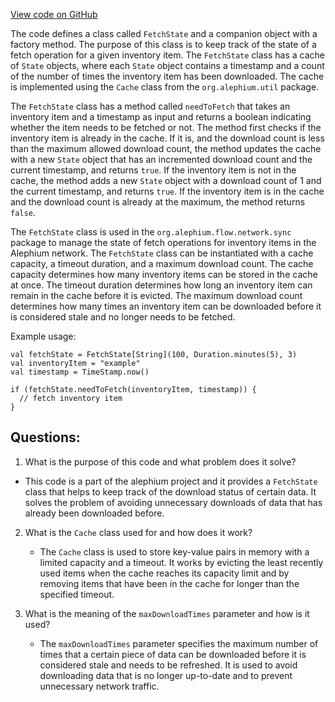 [View code on GitHub](https://github.com/alephium/alephium/blob/master/flow/src/main/scala/org/alephium/flow/network/sync/FetchState.scala)

The code defines a class called `FetchState` and a companion object with a factory method. The purpose of this class is to keep track of the state of a fetch operation for a given inventory item. The `FetchState` class has a cache of `State` objects, where each `State` object contains a timestamp and a count of the number of times the inventory item has been downloaded. The cache is implemented using the `Cache` class from the `org.alephium.util` package.

The `FetchState` class has a method called `needToFetch` that takes an inventory item and a timestamp as input and returns a boolean indicating whether the item needs to be fetched or not. The method first checks if the inventory item is already in the cache. If it is, and the download count is less than the maximum allowed download count, the method updates the cache with a new `State` object that has an incremented download count and the current timestamp, and returns `true`. If the inventory item is not in the cache, the method adds a new `State` object with a download count of 1 and the current timestamp, and returns `true`. If the inventory item is in the cache and the download count is already at the maximum, the method returns `false`.

The `FetchState` class is used in the `org.alephium.flow.network.sync` package to manage the state of fetch operations for inventory items in the Alephium network. The `FetchState` class can be instantiated with a cache capacity, a timeout duration, and a maximum download count. The cache capacity determines how many inventory items can be stored in the cache at once. The timeout duration determines how long an inventory item can remain in the cache before it is evicted. The maximum download count determines how many times an inventory item can be downloaded before it is considered stale and no longer needs to be fetched.

Example usage:

```
val fetchState = FetchState[String](100, Duration.minutes(5), 3)
val inventoryItem = "example"
val timestamp = TimeStamp.now()

if (fetchState.needToFetch(inventoryItem, timestamp)) {
  // fetch inventory item
}
```
## Questions: 
 1. What is the purpose of this code and what problem does it solve?
   - This code is a part of the alephium project and it provides a `FetchState` class that helps to keep track of the download status of certain data. It solves the problem of avoiding unnecessary downloads of data that has already been downloaded before.

2. What is the `Cache` class used for and how does it work?
   - The `Cache` class is used to store key-value pairs in memory with a limited capacity and a timeout. It works by evicting the least recently used items when the cache reaches its capacity limit and by removing items that have been in the cache for longer than the specified timeout.

3. What is the meaning of the `maxDownloadTimes` parameter and how is it used?
   - The `maxDownloadTimes` parameter specifies the maximum number of times that a certain piece of data can be downloaded before it is considered stale and needs to be refreshed. It is used to avoid downloading data that is no longer up-to-date and to prevent unnecessary network traffic.